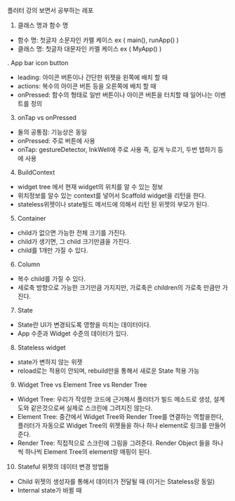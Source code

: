 플러터 강의 보면서 공부하는 레포

1. 클래스 명과 함수 명
- 함수 명: 첫글자 소문자인 카멜 케이스  ex ( main(), runApp() )
- 클래스 명: 첫글자 대문자인 카멜 케이스 ex ( MyApp() )

. App bar icon button
- leading: 아이콘 버튼이나 간단한 위젯을 왼쪽에 배치 할 때
- actions: 복수의 아이콘 버튼 등을 오른쪽에 배치 할 때
- onPressed: 함수의 형태로 일반 버튼이나 아이콘 버튼을 터치할 때 일어나는 이벤트를 정의

3. onTap vs onPressed
- 둘의 공통점: 기능상은 동일
- onPressed: 주로 버튼에 사용
- onTap: gestureDetector, InkWell에 주로 사용 즉, 길게 누르기, 두번 탭하기 등에 사용

4. BuildContext
- widget tree 에서 현재 widget의 위치를 알 수 있는 정보 
- 위치정보를 알수 있는 context를 넣어서 Scaffold widget을 리턴을 한다.
- stateless위젯이나 state빌드 메서드에 의해서 리턴 된 위젯의 부모가 된다.

5. Container
- child가 없으면 가능한 전체 크기를 가진다.
- child가 생기면, 그 child 크기만큼을 가진다.
- child를 1개만 가질 수 있다.

6. Column
- 복수 child를 가질 수 있다.
- 세로축 방향으로 가능한 크기만큼 가지지만, 가로축은 children의 가로축 만큼만 가진다.

7. State
- State란 UI가 변경되도록 영향을 미치는 데이터이다.
- App 수준과 Widget 수준의 데이터가 있다.

8. Stateless widget
- state가 변하지 않는 위젯
- reload로는 적용이 안되며, rebuild만을 통해서 새로운 State 적용 가능

9. Widget Tree vs Element Tree vs Render Tree
- Widget Tree: 우리가 작성한 코드에 근거해서 플러터가 빌드 메소드로 생성, 설계도와 같은것으로써 실제로 스크린에 그려지진 않는다.
- Element Tree: 중간에서 Widget Tree와 Render Tree를 연결하는 역할을한다, 플러터가 자동으로 Widget Tree의 위젯들을 하나 하나 element로 링크를 만들어 준다.
- Render Tree: 직접적으로 스크린에 그림을 그려준다. Render Object 들을 하나씩 하나씩 Element Tree의 element랑 매핑이 된다.

10. Stateful 위젯의 데이터 변경 방법들
- Child 위젯의 생성자를 통해서 데이터가 전달될 때 (이거는 Stateless랑 동일)
- Internal state가 바뀔 때